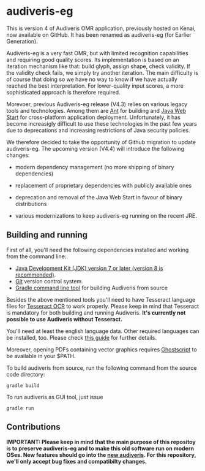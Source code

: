 # audiveris-eg
This is version 4 of Audiveris OMR application, previously hosted on Kenai, now available on GitHub. 
It has been renamed as audiveris-eg (for Earlier Generation). 

Audiveris-eg is a very fast OMR, but with limited recognition capabilities
and requiring good quality scores. Its implementation is based on an iteration mechanism
like that: build glyph, assign shape, check validity. If the validity check fails,
we simply try another iteration. The main difficulty is of course that doing so
we have no way to know if we have actually reached the best interpretation.
For lower-quality input scores, a more sophisticated approach is therefore required.

Morevoer, previous Audiveris-eg release (V4.3) relies on various legacy tools
and technologies. Among them are [Ant](http://ant.apache.org) for building and
[Java Web Start](https://docs.oracle.com/javase/8/docs/technotes/guides/javaws/)
for cross-platform application deployment. Unfortunately, it has become increasigly
difficult to use these technologies in the past few years due to deprecations and
increasing restrictions of Java security policies.

We therefore decided to take the opportunity of Github migration to update audiveris-eg.
The upcoming version (V4.4) will introduce the following changes:

* modern dependency management (no more shipping of binary dependencies)

* replacement of proprietary dependencies with publicly available ones

* deprecation and removal of the Java Web Start in favour of binary distributions

* various modernizations to keep audiveris-eg running on the recent JRE.

## Building and running

First of all, you'll need the following dependencies installed and working from
the command line:

+ [Java Development Kit (JDK) version 7 or later (version 8 is recommended)][1].
+ [Git](https://git-scm.com) version control system.
+ [Gradle command line tool](https://gradle.org) for building Audiveris from source

Besides the above mentioned tools you'll need to have Tesseract language files for
[Tesseract OCR][2] to work properly. Please keep in mind that Tesseract is mandatory
for both building and running Audiveris. __It's currently not possible to use
Audiveris without Tesseract.__

You'll need at least the english language data. Other required languages can be
installed, too. Please check [this guide][3] for further details.

Moreover, opening PDFs containing vector graphics requires [Ghostscript][4] to be
available in your $PATH.

To build audiveris from source, run the following command from the source code
directory:

`gradle build`

To run audiveris as GUI tool, just issue

`gradle run`

## Contributions

__IMPORTANT: Please keep in mind that the main purpose of this repositoy is to preserve
audiveris-eg and to make this old software run on modern OSes. New features should
go into the [new audiveris][5]. For this repository, we'll only accept
bug fixes and compatibilty changes.__

[1]: http://www.oracle.com/technetwork/java/javase/downloads/index.html
[2]: https://github.com/tesseract-ocr/tesseract
[3]: https://github.com/tesseract-ocr/tesseract/wiki
[4]: https://www.ghostscript.com
[5]: https://github.com/Audiveris/audiveris
